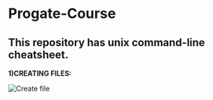 # Progate-Course

## This repository has unix command-line cheatsheet.

**1)CREATING FILES:**

![Create file](https://d2aj9sy12tbpym.cloudfront.net/progate/shared/images/slide/commandline/study/1/1505437746182.png)

